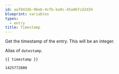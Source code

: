 ```yaml
---
id: aaf843db-96eb-4cfb-ba9c-45a86fcd2d34
blueprint: variables
types:
  - entry
title: Timestamp
---
```

Get the timestamp of the entry. This will be an integer.

Alias of `datestamp`.

```
{{ timestamp }}
```

``` .language-output
1425772800
```
